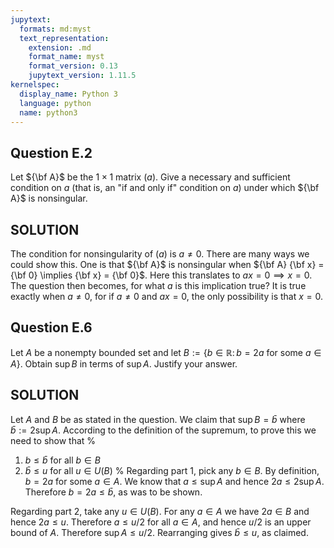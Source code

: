 ```yaml
---
jupytext:
  formats: md:myst
  text_representation:
    extension: .md
    format_name: myst
    format_version: 0.13
    jupytext_version: 1.11.5
kernelspec:
  display_name: Python 3
  language: python
  name: python3
---
```


## Question E.2

Let ${\bf A}$ be the $1 \times 1$ matrix $(a)$. Give a necessary and
sufficient condition on $a$ (that is, an "if and only if" condition on
$a$) under which ${\bf A}$ is nonsingular.

## SOLUTION

The condition for nonsingularity of $(a)$ is $a \ne 0$. There are many
ways we could show this. One is that ${\bf A}$ is nonsingular when ${\bf A}
{\bf x} = {\bf 0} \implies {\bf x} = {\bf 0}$. Here this translates to
$ax = 0 \implies x = 0$. The question then becomes, for what $a$ is this
implication true? It is true exactly when $a \ne 0$, for if $a
\ne 0$ and $ax=0$, the only possibility is that $x=0$.



## Question E.6

Let $A$ be a nonempty bounded set and let $B := \{ b \in \mathbb{R} \colon b = 2a \text{ for some } a \in A\}$.
Obtain $\sup B$ in terms of $\sup A$. Justify your answer.


## SOLUTION

Let $A$ and $B$ be as stated in the question. We claim that $\sup B =
\bar b$ where $\bar b := 2 \sup A$. According to the definition of the
supremum, to prove this we need to show that
%
1. $b \leq \bar b$ for all $b \in B$
9. $\bar b \leq u$ for all $u \in U(B)$
%
Regarding part 1, pick any $b \in B$. By definition, $b = 2a$ for some $a
\in A$. We know that $a \leq \sup A$ and hence $2 a \leq 2 \sup A$.
Therefore $b = 2a \leq \bar b$, as was to be shown.

Regarding part 2, take any $u \in U(B)$. For any $a \in A$ we have $2a
\in B$ and hence $2a \leq u$. Therefore $a \leq u/2$ for all $a \in A$,
and hence $u/2$ is an upper bound of $A$. Therefore $\sup A \leq u/2$.
Rearranging gives $\bar b \leq u$, as claimed.


````